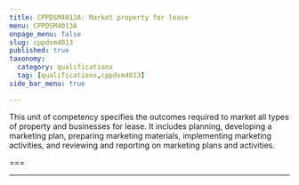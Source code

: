 ```yaml
---
title: CPPDSM4013A: Market property for lease
menu: CPPDSM4013A
onpage_menu: false
slug: cppdsm4013
published: true
taxonomy:
  category: qualifications
  tag: [qualifications,cppdsm4013]
side_bar_menu: true

---
```


This unit of competency specifies the outcomes required to market all types of property and businesses for lease. It includes planning, developing a marketing plan, preparing marketing materials, implementing marketing activities, and reviewing and reporting on marketing plans and activities.

===

---
